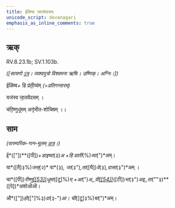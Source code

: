 ```yaml
---
title: ईळिष्व जातवेदसम्  
unicode_script: devanagari  
emphasis_as_inline_comments: true
---   
```


## ऋक्

RV.8.23.1b; SV.1.103b.

*([सायणो [ऽत्र](https://www.google.com/url?q=https://archive.org/stream/RgVedaWithSayanasCommentaryPart3/rv_sayanabhasya_part3%23page/n755/mode/1up&sa=D&ust=1542425956349000)। व्यश्वपुत्रो विश्वमना ऋषिः। उष्णिक्। अग्निः।])*

 ईळि॑ष्व+ हि प्र॑ती॒व्य॑म् *(=प्रतिगन्तारम्)*

 यज॑स्व जा॒तवे॑दसम् ।

 च॑रि॒ष्णुधू॑मम् अगृ॑भीत-शोचिषम् ।।

## साम

*(पारम्परिक-गान-मूलम् [अत्र](https://www.google.com/url?q=https://sanskritdocuments.org/sites/pssramanujaswamy/VIVAAHA%2520UPANAYANA%2520SAAMAANI.pdf&sa=D&ust=1542425956349000)।)*

ई*(["])**([पी])*+डाइष्वा*(३)*अ +हि प्राती*(%)*व्या*(")*अम्।

या*([तै]३%)*जस्*(२)* वा*(३)*, जा*(३")*,ता*([घै])*वे*(३)*,दासा*(३")*अम् ।

चा*([पी])*रीष्णु[*([53])*](#ftnt53)धूमा*([टू]%)*म् +आ*(")*अ,,ग्री[*([54])*](#ftnt54)*([टी])*भा*(३")*अइ,,ता*(""३)**([पे])*अशोऒऒ।

औ*(["])*हो*(["]%३)*वा*(३-")*आ। ची*([टू]३%)*षा*(")*अम्।